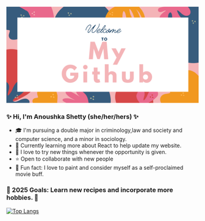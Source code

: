 ![alt text](My_Github.png)

### ✨ Hi, I'm Anoushka Shetty (she/her/hers) ✨

- 🎓 I'm pursuing a double major in criminology,law and society and computer science, and a minor in sociology.
- 🌱 Currently learning more about React to help update my website.
- 💫 I love to try new things whenever the opportunity is given.
- ⭐ Open to collaborate with new people
- 🎠 Fun fact: I love to paint and consider myself as a self-proclaimed movie buff. 

### 🌸 2025 Goals: Learn new recipes and incorporate more hobbies. 🌸

[![Top Langs](https://github-readme-stats.vercel.app/api/top-langs/?username=Anu48&layout=compact&show_icons=true&include_all_commits=true&title_color=FFFFFF&text_color=FFFFFF&bg_color=DEG,3494E6,EC6EAD)](https://github.com/Anu48/github-readme-stats)
